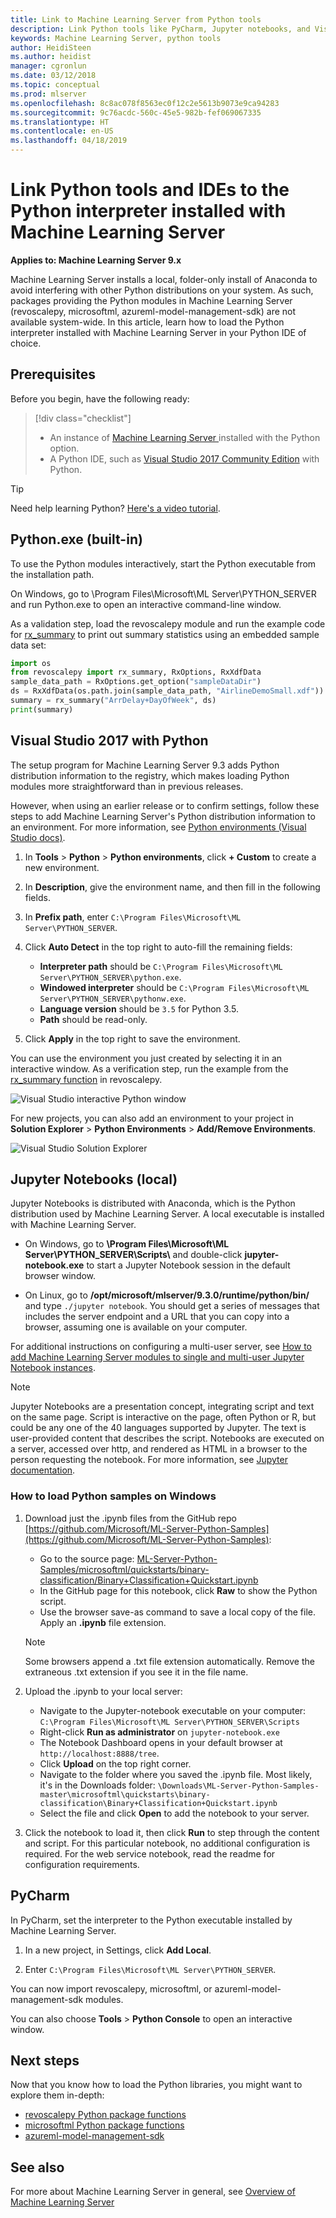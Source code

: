 ```yaml
---
title: Link to Machine Learning Server from Python tools
description: Link Python tools like PyCharm, Jupyter notebooks, and Visual Studio to Machine Learning Server Python executable and libraries
keywords: Machine Learning Server, python tools
author: HeidiSteen
ms.author: heidist
manager: cgronlun
ms.date: 03/12/2018
ms.topic: conceptual
ms.prod: mlserver
ms.openlocfilehash: 8c8ac078f8563ec0f12c2e5613b9073e9ca94283
ms.sourcegitcommit: 9c76acdc-560c-45e5-982b-fef069067335
ms.translationtype: HT
ms.contentlocale: en-US
ms.lasthandoff: 04/18/2019
---
```

# <a name="link-python-tools-and-ides-to-the-python-interpreter-installed-with-machine-learning-server"></a>Link Python tools and IDEs to the Python interpreter installed with Machine Learning Server

**Applies to: Machine Learning Server 9.x**

Machine Learning Server installs a local, folder-only install of Anaconda to avoid interfering with other Python distributions on your system. As such, packages providing the Python modules in Machine Learning Server (revoscalepy, microsoftml, azureml-model-management-sdk) are not available system-wide. In this article, learn how to load the Python interpreter installed with Machine Learning Server in your Python IDE of choice.

## <a name="prerequisites"></a>Prerequisites

Before you begin, have the following ready:

> [!div class="checklist"]
> * An instance of [Machine Learning Server ](../what-is-machine-learning-server.md) installed with the Python option.
> * A Python IDE, such as [Visual Studio 2017 Community Edition](https://www.visualstudio.com/downloads/) with Python.

> [!Tip]
> Need help learning Python? [Here's a video tutorial](https://mva.microsoft.com/en-us/training-courses/introduction-to-programming-with-python-8360?l=lqhuMxFz_8904984382).

## <a name="pythonexe-built-in"></a>Python.exe (built-in)

To use the Python modules interactively, start the Python executable from the installation path.

On Windows, go to \Program Files\Microsoft\ML Server\PYTHON_SERVER and run Python.exe to open an interactive command-line window.

As a validation step, load the revoscalepy module and run the example code for [rx_summary](../python-reference/revoscalepy/rx-summary.md#example) to print out summary statistics using an embedded sample data set: 

```python
import os
from revoscalepy import rx_summary, RxOptions, RxXdfData
sample_data_path = RxOptions.get_option("sampleDataDir")
ds = RxXdfData(os.path.join(sample_data_path, "AirlineDemoSmall.xdf"))
summary = rx_summary("ArrDelay+DayOfWeek", ds)
print(summary)
```

## <a name="visual-studio-2017-with-python"></a>Visual Studio 2017 with Python

The setup program for Machine Learning Server 9.3 adds Python distribution information to the registry, which makes loading Python modules more straightforward than in previous releases. 

However, when using an earlier release or to confirm settings, follow these steps to add Machine Learning Server's Python distribution information to an environment. For more information, see [Python environments (Visual Studio docs)](https://docs.microsoft.com/visualstudio/python/managing-python-environments-in-visual-studio).

1. In **Tools** > **Python** > **Python environments**, click **+ Custom** to create a new environment.

2. In **Description**, give the environment name, and then fill in the following fields.

3. In **Prefix path**, enter `C:\Program Files\Microsoft\ML Server\PYTHON_SERVER`. 
 
4. Click **Auto Detect** in the top right to auto-fill the remaining fields:

   + **Interpreter path** should be `C:\Program Files\Microsoft\ML Server\PYTHON_SERVER\python.exe`.
   + **Windowed interpreter** should be `C:\Program Files\Microsoft\ML Server\PYTHON_SERVER\pythonw.exe`.
   + **Language version** should be `3.5` for Python 3.5.
   + **Path** should be read-only. 

5. Click **Apply** in the top right to save the environment.

You can use the environment you just created by selecting it in an interactive window. As a verification step, run the example from the [rx_summary function](../python-reference/revoscalepy/rx-summary.md#example) in revoscalepy.

![Visual Studio interactive Python window](./media/vs-python-env-interactive.png)

For new projects, you can also add an environment to your project in **Solution Explorer** > **Python Environments** > **Add/Remove Environments**. 

![Visual Studio Solution Explorer](./media/vs-python-env-soltn-xplr.png)

## <a name="jupyter-notebooks-local"></a>Jupyter Notebooks (local)

Jupyter Notebooks is distributed with Anaconda, which is the Python distribution used by Machine Learning Server. A local executable is installed with Machine Learning Server. 

+ On Windows, go to **\Program Files\Microsoft\ML Server\PYTHON_SERVER\Scripts\\** and double-click **jupyter-notebook.exe** to start a Jupyter Notebook session in the default browser window.

+ On Linux, go to **/opt/microsoft/mlserver/9.3.0/runtime/python/bin/** and type `./jupyter notebook`. You should get a series of messages that includes the server endpoint and a URL that you can copy into a browser, assuming one is available on your computer.

For additional instructions on configuring a multi-user server, see [How to add Machine Learning Server modules to single and multi-user Jupyter Notebook instances](how-to-revoscalepy-jupyter-nb-config.md).

> [!Note]
> Jupyter Notebooks are a presentation concept, integrating script and text on the same page. Script is interactive on the page, often Python or R, but could be any one of the 40 languages supported by Jupyter. The text is user-provided content that describes the script. Notebooks are executed on a server, accessed over http, and rendered as HTML in a browser to the person requesting the notebook. For more information, see [Jupyter documentation](https://jupyter.readthedocs.io/en/latest/content-quickstart.html).

### <a name="how-to-load-python-samples-on-windows"></a>How to load Python samples on Windows

1. Download just the .ipynb files from the GitHub repo [https://github.com/Microsoft/ML-Server-Python-Samples](https://github.com/Microsoft/ML-Server-Python-Samples):

   + Go to the source page: [ML-Server-Python-Samples/microsoftml/quickstarts/binary-classification/Binary+Classification+Quickstart.ipynb](https://github.com/Microsoft/ML-Server-Python-Samples/blob/master/microsoftml/quickstarts/binary-classification/Binary%2BClassification%2BQuickstart.ipynb)
   + In the GitHub page for this notebook, click **Raw** to show the Python script.
   + Use the browser save-as command to save a local copy of the file. Apply an **.ipynb** file extension.

   > [!Note]
   > Some browsers append a .txt file extension automatically. Remove the extraneous .txt extension if you see it in the file name.

2. Upload the .ipynb to your local server:

   + Navigate to the Jupyter-notebook executable on your computer: `C:\Program Files\Microsoft\ML Server\PYTHON_SERVER\Scripts`
   + Right-click **Run as administrator** on `jupyter-notebook.exe`
   + The Notebook Dashboard opens in your default browser at `http://localhost:8888/tree`. 
   + Click **Upload** on the top right corner.
   + Navigate to the folder where you saved the .ipynb file. Most likely, it's in the Downloads folder: `\Downloads\ML-Server-Python-Samples-master\microsoftml\quickstarts\binary-classification\Binary+Classification+Quickstart.ipynb`
   + Select the file and click **Open** to add the notebook to your server.

3. Click the notebook to load it, then click **Run** to step through the content and script. For this particular notebook, no additional configuration is required. For the web service notebook, read the readme for configuration requirements.

## <a name="pycharm"></a>PyCharm

In PyCharm, set the interpreter to the Python executable installed by Machine Learning Server.

1. In a new project, in Settings, click **Add Local**.

2. Enter `C:\Program Files\Microsoft\ML Server\PYTHON_SERVER`.

You can now import revoscalepy, microsoftml, or azureml-model-management-sdk modules.

You can also choose **Tools** > **Python Console** to open an interactive window.

## <a name="next-steps"></a>Next steps

Now that you know how to load the Python libraries, you might want to explore them in-depth:

- [revoscalepy Python package functions](../python-reference/revoscalepy/revoscalepy-package.md)
- [microsoftml Python package functions](../python-reference/microsoftml/microsoftml-package.md)
- [azureml-model-management-sdk](../python-reference/azureml-model-management-sdk/azureml-model-management-sdk.md)


## <a name="see-also"></a>See also

For more about Machine Learning Server in general, see [Overview of Machine Learning Server](../what-is-machine-learning-server.md) 
